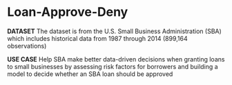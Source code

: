 # Loan-Approve-Deny
**DATASET**
The dataset is from the U.S. Small Business Administration (SBA) which includes historical data from 1987 through 2014 (899,164 observations)

**USE CASE**
Help SBA make better data-driven decisions when granting loans to small businesses by assessing risk factors for borrowers and building a model to decide whether an SBA loan should be approved
